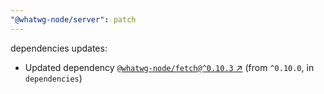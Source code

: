 ```yaml
---
"@whatwg-node/server": patch
---
```

dependencies updates:
  - Updated dependency [`@whatwg-node/fetch@^0.10.3` ↗︎](https://www.npmjs.com/package/@whatwg-node/fetch/v/0.10.3) (from `^0.10.0`, in `dependencies`)
